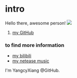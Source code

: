 <html>
  <head>
    <title>YangcyXiang's blog</title>
  </head>
  <body>
    <h1>
      intro
    </h1>
    Hello there, awesome person!
    <img src="https://avatars2.githubusercontent.com/u/45559266?s=400&u=1ca25595c62f39ac8de2629435cfcf36afbf2059&v=4">
    <ol>
      <li><a href="https://github.com/YangcyXiang">my GitHub</a></li>
    </ol>
    <h3>to find more information</h3>
    <ul>
      <li><a href="https://space.bilibili.com/115085078">my bilibili</a></li>
      <li><a href="https://music.163.com/#/user/home?id=470990921">my netease music</a></li>
    </ul>
    I'm YangcyXiang @GitHub.
  </body>
</html>
